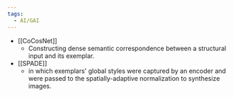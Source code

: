 ```yaml
---
tags:
  - AI/GAI
---
```


- [[CoCosNet]]
	- Constructing dense semantic correspondence between a structural input and its exemplar.
- [[SPADE]]
	- in which exemplars' global styles were captured by an encoder and were passed to the spatially-adaptive normalization to synthesize images.